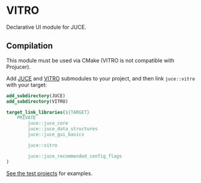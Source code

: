 # VITRO
Declarative UI module for JUCE.

## Compilation

This module must be used via CMake (VITRO is not compatible with Projucer).

Add [JUCE](https://github.com/juce-framework/JUCE) and [VITRO](https://github.com/Archie3d/VITRO) submodules to your project, and then link `juce::vitro` with your target:

```CMake
add_subdirectory(JUCE)
add_subdirectory(VITRO)

target_link_libraries(${TARGET}
    PRIVATE
        juce::juce_core
        juce::juce_data_structures
        juce::juce_gui_basics

        juce::vitro

        juce::juce_recommended_config_flags
)
```

[See the test projects](https://github.com/Archie3d/VITRO-test) for examples.
